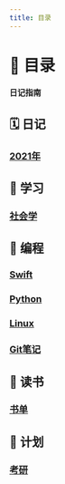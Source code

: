 ```yaml
---
title: 目录
---
```

# :book: 目录 

#### 日记指南 <Badge text="beta" type="warning"/> <Badge text="V0.03"/>

## :spiral_calendar: 日记
###  [2021年](/diary/2021/) 

## :closed_book: 学习
###  [社会学](/study/sociology/) 


## :orange_book: 编程
### [Swift](/biancheng/swift/)
### [Python](/biancheng/python/)
### [Linux](/biancheng/linux/)
### [Git笔记](/biancheng/git/)


## :blue_book: 读书
### [书单](/read/booklist/)

## :page_facing_up: 计划
### [考研](/plan/kaoyan/)
